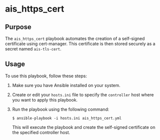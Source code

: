 # ais_https_cert

## Purpose

The `ais_https_cert` playbook automates the creation of a self-signed certificate using cert-manager. This certificate is then stored securely as a secret named `ais-tls-cert`.

## Usage

To use this playbook, follow these steps:

1. Make sure you have Ansible installed on your system.

2. Create or edit your `hosts.ini` file to specify the `controller` host where you want to apply this playbook.

3. Run the playbook using the following command:

   ```console
   $ ansible-playbook -i hosts.ini ais_https_cert.yml
   ```

   This will execute the playbook and create the self-signed certificate on the specified controller host.
